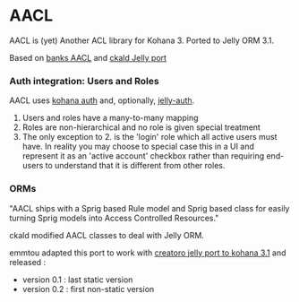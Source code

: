 # AACL

AACL is (yet) Another ACL library for Kohana 3.
Ported to Jelly ORM 3.1.

Based on [banks AACL](http://github.com/banks/aacl#readme)
and [ckald Jelly port](https://github.com/ckald/aacl-jelly#readme)

### Auth integration: Users and Roles

AACL uses [kohana auth](http://github.com/kohanan/auth) and, optionally, [jelly-auth](http://github.com/raeldc/jelly-auth).

1.	Users and roles have a many-to-many mapping
2.	Roles are non-hierarchical and no role is given special treatment
3.	The only exception to 2. is the 'login' role which all active users must have.
	In reality you may choose to special case this in a UI and represent it as an 'active account' checkbox rather
	than requiring end-users to understand that it is different from other roles.

### ORMs

"AACL ships with a Sprig based Rule model and Sprig based class for easily turning Sprig models into Access Controlled Resources."

ckald modified AACL classes to deal with Jelly ORM.

emmtou adapted this port to work with [creatoro jelly port to kohana 3.1](https://github.com/creatoro/jelly)
and released :

-  version 0.1 : last static version
-  version 0.2 : first non-static version